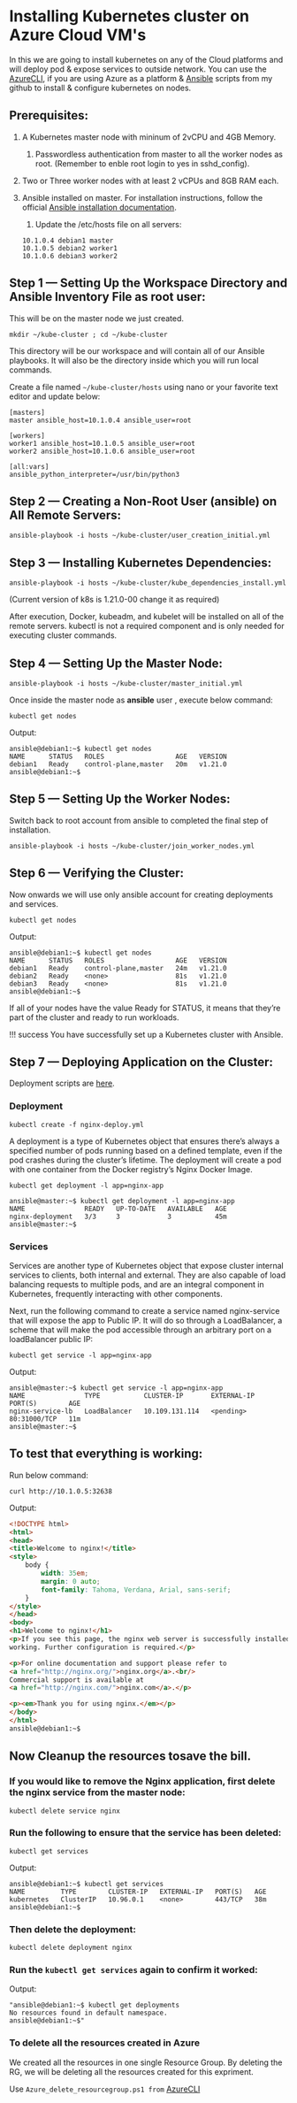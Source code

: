 # **Installing Kubernetes cluster on Azure Cloud VM's**

In this we are going to install kubernetes on any of the Cloud platforms and will deploy pod & expose services to outside network. You can use the [AzureCLI](https://github.com/asivaramanr/VisualStudio/tree/master/AzureCLI), if you are using Azure as a platform & [Ansible](https://github.com/asivaramanr/VisualStudio/tree/master/Yaml/Ansible/Kubernetes_Install) scripts from my github  to install & configure kubernetes on nodes.

## Prerequisites:

1. A Kubernetes master node with mininum of 2vCPU and 4GB Memory.

    1. Passwordless authentication from master to all the worker nodes as root. (Remember to enble root login to yes in sshd_config).

2.  Two or Three worker nodes with at least 2 vCPUs and 8GB RAM each. 


3.  Ansible installed on master. For installation instructions, follow the official [Ansible installation documentation](https://docs.ansible.com/ansible/latest/installation_guide/intro_installation.html).

    1. Update the /etc/hosts file on all servers:
    ```
    10.1.0.4 debian1 master
    10.1.0.5 debian2 worker1
    10.1.0.6 debian3 worker2
    ```

## Step 1 — Setting Up the Workspace Directory and Ansible Inventory File as root user:

This will be on the master node we just created. 

```
mkdir ~/kube-cluster ; cd ~/kube-cluster
```
This directory will be our workspace and will contain all of our Ansible playbooks. It will also be the directory inside which you will run local commands.

Create a file named `~/kube-cluster/hosts` using nano or your favorite text editor and update below:

```
[masters]
master ansible_host=10.1.0.4 ansible_user=root

[workers]
worker1 ansible_host=10.1.0.5 ansible_user=root
worker2 ansible_host=10.1.0.6 ansible_user=root

[all:vars]
ansible_python_interpreter=/usr/bin/python3
```
## Step 2 — Creating a Non-Root User (ansible) on All Remote Servers:

```
ansible-playbook -i hosts ~/kube-cluster/user_creation_initial.yml
```
## Step 3 — Installing Kubernetes Dependencies:

```
ansible-playbook -i hosts ~/kube-cluster/kube_dependencies_install.yml
```
(Current version of k8s is 1.21.0-00 change it as required)

After execution, Docker, kubeadm, and kubelet will be installed on all of the remote servers. kubectl is not a required component and is only needed for executing cluster commands. 

## Step 4 — Setting Up the Master Node:

```
ansible-playbook -i hosts ~/kube-cluster/master_initial.yml 
```

Once inside the master node as **ansible** user , execute below command:

```
kubectl get nodes
```
Output: 
```
ansible@debian1:~$ kubectl get nodes
NAME      STATUS   ROLES                  AGE   VERSION
debian1   Ready    control-plane,master   20m   v1.21.0
ansible@debian1:~$
```
## Step 5 — Setting Up the Worker Nodes:

Switch back to root account from ansible to completed the final step of installation.
```
ansible-playbook -i hosts ~/kube-cluster/join_worker_nodes.yml
```
## Step 6 — Verifying the Cluster:

Now onwards we will use only ansible account for creating deployments and services.

```
kubectl get nodes
```

Output:
```
ansible@debian1:~$ kubectl get nodes
NAME      STATUS   ROLES                  AGE   VERSION
debian1   Ready    control-plane,master   24m   v1.21.0
debian2   Ready    <none>                 81s   v1.21.0
debian3   Ready    <none>                 81s   v1.21.0
ansible@debian1:~$
```
If all of your nodes have the value Ready for STATUS, it means that they’re part of the cluster and ready to run workloads.

!!! success
    You have successfully set up a Kubernetes cluster with Ansible.

## Step 7 — Deploying Application on the Cluster:

Deployment scripts are [here](https://github.com/asivaramanr/VisualStudio/tree/master/Yaml/Ansible/Kubernetes).

### Deployment

```
kubectl create -f nginx-deploy.yml
```
A deployment is a type of Kubernetes object that ensures there’s always a specified number of pods running based on a defined template, even if the pod crashes during the cluster’s lifetime. The deployment will create a pod with one container from the Docker registry’s Nginx Docker Image.

```
kubectl get deployment -l app=nginx-app
```
```
ansible@master:~$ kubectl get deployment -l app=nginx-app
NAME               READY   UP-TO-DATE   AVAILABLE   AGE
nginx-deployment   3/3     3            3           45m
ansible@master:~$
```

### Services

Services are another type of Kubernetes object that expose cluster internal services to clients, both internal and external. They are also capable of load balancing requests to multiple pods, and are an integral component in Kubernetes, frequently interacting with other components.

Next, run the following command to create a service named nginx-service that will expose the app to Public IP. It will do so through a LoadBalancer, a scheme that will make the pod accessible through an arbitrary port on a loadBalancer public IP:

```
kubectl get service -l app=nginx-app
```
Output:
```
ansible@master:~$ kubectl get service -l app=nginx-app
NAME               TYPE           CLUSTER-IP       EXTERNAL-IP   PORT(S)        AGE
nginx-service-lb   LoadBalancer   10.109.131.114   <pending>     80:31000/TCP   11m
ansible@master:~$
```
## To test that everything is working:

Run below command:
```
curl http://10.1.0.5:32638
```
Output:

```html
<!DOCTYPE html>
<html>
<head>
<title>Welcome to nginx!</title>
<style>
    body {
        width: 35em;
        margin: 0 auto;
        font-family: Tahoma, Verdana, Arial, sans-serif;
    }
</style>
</head>
<body>
<h1>Welcome to nginx!</h1>
<p>If you see this page, the nginx web server is successfully installed and
working. Further configuration is required.</p>

<p>For online documentation and support please refer to
<a href="http://nginx.org/">nginx.org</a>.<br/>
Commercial support is available at
<a href="http://nginx.com/">nginx.com</a>.</p>

<p><em>Thank you for using nginx.</em></p>
</body>
</html>
ansible@debian1:~$ 
```
## Now Cleanup the resources tosave the bill.

### If you would like to remove the Nginx application, first delete the nginx service from the master node:
```
kubectl delete service nginx
```
### Run the following to ensure that the service has been deleted:
```
kubectl get services
```
Output:

```
ansible@debian1:~$ kubectl get services
NAME         TYPE        CLUSTER-IP   EXTERNAL-IP   PORT(S)   AGE
kubernetes   ClusterIP   10.96.0.1    <none>        443/TCP   38m
ansible@debian1:~$
```
### Then delete the deployment:
```
kubectl delete deployment nginx
```
### Run the `kubectl get services` again to confirm it worked:

Output:
```
"ansible@debian1:~$ kubectl get deployments
No resources found in default namespace.
ansible@debian1:~$"
```
 ### To delete all the resources created in Azure 

 We created all the resources in one single Resource Group. By deleting the RG, we will be deleting all the resources created for this expriment.
 
 Use `Azure_delete_resourcegroup.ps1 from` [AzureCLI](https://github.com/asivaramanr/VisualStudio/tree/master/AzureCLI)